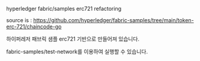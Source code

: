 hyperledger fabric/samples erc721 refactoring

source is :
https://github.com/hyperledger/fabric-samples/tree/main/token-erc-721/chaincode-go

하이퍼레저 패브릭 샘플 erc721 기반으로 만들어져 있습니다.

fabric-samples/test-network를 이용하여 실행할 수 있습니다.

